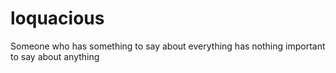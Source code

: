 # loquacious
Someone who has something to say about everything has nothing important to say about anything
